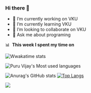 ### Hi there 👋
- 🔭 I’m currently working on VKU
- 🌱 I’m currently learning VKU
- 👯 I’m looking to collaborate on VKU
- 💬 Ask me about programing

<!-- START_SECTION: waka -->
📊 &nbsp;**This week I spent my time on**

![Wwakatime stats](https://github-readme-stats-taupe-two.vercel.app/api/wakatime?username=Bin_08_01&hide_title=true&hide_border=true&langs_count=5&bg_color=00000000&text_color=777)
<!-- END_SECTION: waka -->

![Puru Vijay's Most used languages](https://github-readme-stats.vercel.app/api/top-langs?username=Bin-08-01&show_icons=true&count_private=true&theme=gotham)

![Anurag's GitHub stats](https://github-readme-stats.vercel.app/api?username=Bin-08-01&show_icons=true&theme=onedark) [![Top Langs](https://github-readme-stats.vercel.app/api/top-langs/?username=Bin-08-01&layout=compact)](https://github.com/anuraghazra/github-readme-stats)

![](https://komarev.com/ghpvc/?username=Bin-08-01&color=blue)
